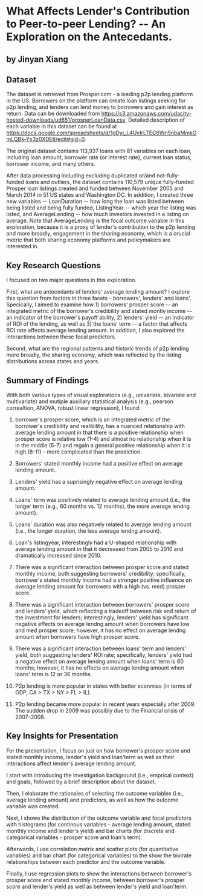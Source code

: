 # What Affects Lender's Contribution to Peer-to-peer Lending? -- An Exploration on the Antecedants.
## by Jinyan Xiang


## Dataset

The dataset is retrieved from Prosper.com - a leading p2p lending platform in the US. Borrowers on the platform can create loan listings seeking for p2p lending, and lenders can lend money to borrowers and gain interest as return. Data can be downloaded from https://s3.amazonaws.com/udacity-hosted-downloads/ud651/prosperLoanData.csv. Detailed description of each variable in this dataset can be found at https://docs.google.com/spreadsheets/d/1gDyi_L4UvIrLTEC6Wri5nbaMmkGmLQBk-Yx3z0XDEtI/edit#gid=0. 

The original dataset contains 113,937 loans with 81 variables on each loan, including loan amount, borrower rate (or interest rate), current loan status, borrower income, and many others. 

After data processing including excluding duplicated or/and not-fully-funded loans and outliers, the dataset contains 110,579 unique fully-funded Prosper loan listings created and funded between November 2005 and March 2014 in 51 US states and Washington DC. In addition, I created three new variables -- LoanDuration -- how long the loan was listed between being listed and being fully funded, ListingYear -- which year the listing was listed, and AverageLending -- how much investors invested in a listing on average. Note that AverageLending is the focal outcome variable in this exploration, because it is a proxy of lender's contribution to the p2p lending and more broadly, engagement in the sharing economy, which is a  crucial metric that both sharing economy platforms and policymakers are interested in.

## Key Research Questions

I focused on two major questions in this exploration. 

First, what are antecedants of lenders' average lending amount? I explore this question from factors in three facets - borrowers', lenders' and loans'. Specically, I aimed to examine how 1) borrowers' prosper score -- an integrated metric of the borrower's credibility and stated montly income -- an indicator of the borrower's payoff ability, 2) lenders' yield -- an indicator of ROI of the lending, as well as 3) the loans' term -- a factor that affects ROI rate affects average lending amount. In addition, I also explored the interactions between these focal predictors.

Second, what are the regional patterns and historic trends of p2p lending  more broadly, the sharing economy, which was reflected by the listing distributions across states and years.

## Summary of Findings

With both various types of visual explorations (e.g., univariate, bivariate and multivariate) and mutiple auxiliary statistical analysis (e.g., pearson correaltion, ANOVA, robust linear regression), I found:
1) borrower's prosper score, which is an integrated metric of the borrower's credibility and realibility, has a nuanced relationship with average lending amount in that there is a positive relationship when prosper score is relative low (1-4) and almost no relationship when it is in the middle (5-7) and regain a general positive relationship when it is high (8-11) - more complicated than the prediction.
2) Borrowers' stated monthly income had a positive effect on average lending amount.
3) Lenders' yield has a suprisingly negative effect on average lending amount.
4) Loans' term was positively related to average lending amount (i.e., the longer term (e.g., 60 months vs. 12 months), the more average lendng amount).
5) Loans' duration was also negatively related to average lending amount (i.e., the longer duration, the less average lendng amount).
6) Loan's listingyear, interestingly had a U-shaped relationship with average lending amount in that it decreased from 2005 to 2010 and dramatically increased since 2010.
7) There was a significant interaction between prosper score and stated monthly income, both suggesting borrowers' credibility; specifically, borrower's stated monthly income had a stronger positive influence on average lending amount for borrowers with a high (vs. med) prosper score.
8) There was a significant interaction between borrowers' prosper score and lenders' yield, which reflecting a tradeoff between risk and return of the investment for lenders; interestingly, lenders' yield has significant negative effects on average lendng amount when borrowers have low and med prosper score; however, it has no effect on average lendng amount when borrowers have high prosper score.
9) There was a significant interaction between loans' term and lenders' yield, both suggesting lenders' ROI rate; specifically, lenders' yield had a negative effect on average lendng amount when loans' term is 60 months; however, it has no effects on average lendng amount when loans' term is 12 or 36 months.

10) P2p lending is more popular in states with better econmies (in terms of GDP, CA > TX > NY > FL > IL).
11) P2p lending became more popular in recent years especially after 2009. The sudden drop in 2009 was possibly due to the Financial crisis of 2007–2008.


## Key Insights for Presentation

For the presentation, I focus on just on how borrower's prosper score and stated monthly income, lender's yield and loan'term as well as their interactions affect lender's average lending amount.

I start with introducing the investigation background (i.e., emprical context) and goals, followed by a brief description about the dataset.

Then, I elaborate the rationales of selecting the outcome variables (i.e., average lending amount) and predictors, as well as how the outcome variable was created.

Next, I showe the distribution of the outcome variable and focal predictors with histograms (for continous variables - average lending amount, stated monthly income and lender's yield) and bar charts (for discrete and categorical variables - prosper score and loan's term). 

Afterwards, I use correlation matrix and scatter plots (for quantitative variables) and bar chart (for categorical variables) to the show the bivirate relationships between each predictor and the outcome variable.

Finally, I use regression plots to show the interactions between borrower's prosper score and stated monthly income, between borrower's prosper score and lender's yield as well as between lender's yield and loan'term.

